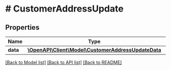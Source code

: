 # # CustomerAddressUpdate

## Properties

Name | Type | Description | Notes
------------ | ------------- | ------------- | -------------
**data** | [**\OpenAPI\Client\Model\CustomerAddressUpdateData**](CustomerAddressUpdateData.md) |  |

[[Back to Model list]](../../README.md#models) [[Back to API list]](../../README.md#endpoints) [[Back to README]](../../README.md)
